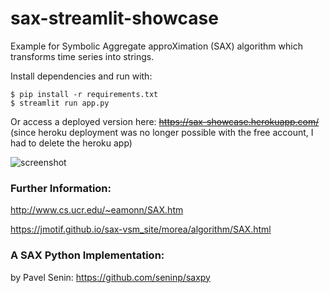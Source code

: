 # sax-streamlit-showcase
Example for Symbolic Aggregate approXimation (SAX) algorithm which transforms time series into strings.

Install dependencies and run with:
```
$ pip install -r requirements.txt
$ streamlit run app.py
```

Or access a deployed version here: ~~https://sax-showcase.herokuapp.com/~~
(since heroku deployment was no longer possible with the free account, I had to delete the heroku app)

![screenshot](https://github.com/kjul/sax-streamlit-showcase/blob/main/screenshot.jpg)


### Further Information:

http://www.cs.ucr.edu/~eamonn/SAX.htm

https://jmotif.github.io/sax-vsm_site/morea/algorithm/SAX.html


### A SAX Python Implementation:

by Pavel Senin: https://github.com/seninp/saxpy
